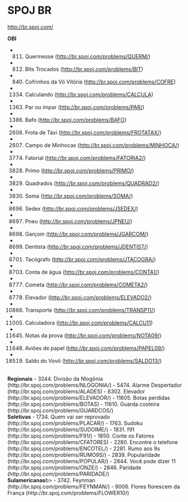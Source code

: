 SPOJ BR
=================================
http://br.spoj.com/

<b>OBI</b>
- 811. Quermesse (http://br.spoj.com/problems/QUERM/)
- 812. Bits Trocados (http://br.spoj.com/problems/BIT)
- 840. Cofrinhos da Vó Vitória (http://br.spoj.com/problems/COFRE)
- 1334. Calculando (http://br.spoj.com/problems/CALCULA)
- 1363. Par ou ímpar (http://br.spoj.com/problems/PAR/)
- 1386. Bafo (http://br.spoj.com/problems/BAFO)
- 2606. Frota de Táxi (http://br.spoj.com/problems/FROTATAX/)
- 2607. Campo de Minhocas (http://br.spoj.com/problems/MINHOCA/)
- 3774. Fatorial (http://br.spoj.com/problems/FATORIA2/)
- 3828. Primo (http://br.spoj.com/problems/PRIMO/)
- 3829. Quadrados (http://br.spoj.com/problems/QUADRAD2/)
- 3830. Soma (http://br.spoj.com/problems/SOMA/)
- 8696. Sedex (http://br.spoj.com/problems/JSEDEX/)
- 8697. Pneu (http://br.spoj.com/problems/JPNEU/)
- 8698. Garçom (http://br.spoj.com/problems/JGARCOM/)
- 8699. Dentista (http://br.spoj.com/problems/JDENTIST/)
- 8701. Tacógrafo (http://br.spoj.com/problems/JTACOGRA/)
- 8703. Conta de água (http://br.spoj.com/problems/CONTA1/)
- 8777. Cometa (http://br.spoj.com/problems/COMETA2/)
- 8778. Elevador (http://br.spoj.com/problems/ELEVADO2/)
- 10866. Transporte (http://br.spoj.com/problems/TRANSP11/)
- 11005. Calculadora (http://br.spoj.com/problems/CALCU11)
- 11645. Notas da prova (http://br.spoj.com/problems/NOTA09/)
- 11648. Aviões de papel (http://br.spoj.com/problems/PAPEL09/)
- 18519. Saldo do Vovô (http://br.spoj.com/problems/SALDO13/)

<br>
<b>Regionais</b>
- 3244. Divisão da Nlogônia (http://br.spoj.com/problems/NLOGONIA/)
- 5474. Alarme Despertador (http://br.spoj.com/problems/ALADES)
- 8302. Elevador (http://br.spoj.com/problems/ELEVADOR/)
- 11605. Botas perdidas (http://br.spoj.com/problems/BOTAS)
- 11610. Guarda costeira (http://br.spoj.com/problems/GUARDCOS/)

<br>
<b>Seletivas</b>
- 1734. Quem vai ser reprovado (http://br.spoj.com/problems/PLACAR/)
- 1763. Sudoku (http://br.spoj.com/problems/SUDOIME/)
- 1831. f91 (http://br.spoj.com/problems/F91/)
- 1850. Conte os Fatores (http://br.spoj.com/problems/CFATORES)
- 2280. Encontre o telefone (http://br.spoj.com/problems/ENCOTEL/)
- 2281. Rumo aos 9s (http://br.spoj.com/problems/RUMO9S/)
- 2839. Popularidade (http://br.spoj.com/problems/POPULAR/)
- 2844. Você pode dizer 11 (http://br.spoj.com/problems/ONZE/)
- 2846. Paridade (http://br.spoj.com/problems/PARIDADE/)

<br>
<b>Sulamericanas</b>b>
- 3742. Feynman (http://br.spoj.com/problems/FEYNMAN/)
- 9006. Flores florescem da França (http://br.spoj.com/problems/FLOWER10/)


